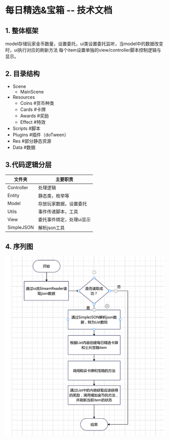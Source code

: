 # 每日精选&宝箱 -- 技术文档

## 1. 整体框架
model存储玩家金币数量，设置委托，ui类设置委托监听，当model中的数据改变时，ui执行对应的刷新方法
每个item设置单独的view/controller脚本控制逻辑与显示。
## 2. 目录结构
* Scene
   * MainScene
* Resources
   * Coins           #货币种类
   * Cards           #卡牌
   * Awards          #奖励
   * Effect          #特效
* Scripts            #脚本
* Plugins            #插件（doTween）
* Res                #部分静态资源
* Data               #数据

## 3.代码逻辑分层
|文件夹        |主要职责                  |
|-----------   |----------              |
|Controller     |处理逻辑                 |
|Entity       |静态类，枚举等              |
|Model       |存放玩家数据，设置委托            |
|Utils          |事件传递脚本，工具  |
|View         |委托事件绑定，处理ui显示              |
|SimpleJSON    |解析json工具              |

## 4. 序列图
![sequence](https://github.com/89trillion-wangjian/DailyAward/blob/master/seq.png)
